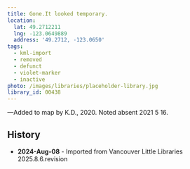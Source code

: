 ```yaml
---
title: Gone.It looked temporary.
location:
  lat: 49.2712211
  lng: -123.0649889
  address: '49.2712, -123.0650'
tags:
  - kml-import
  - removed
  - defunct
  - violet-marker
  - inactive
photo: /images/libraries/placeholder-library.jpg
library_id: 00438
---
```

—Added to map by K.D., 2020.
Noted absent 2021 5 16.

## History
- **2024-Aug-08** - Imported from Vancouver Little Libraries 2025.8.6.revision
